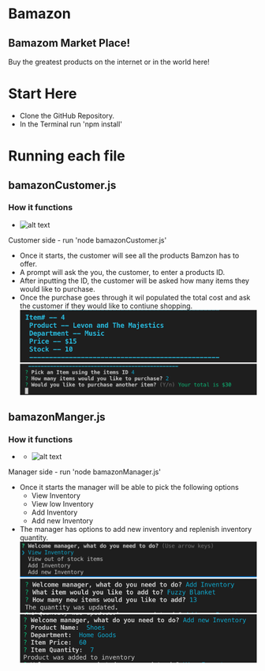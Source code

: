 # Bamazon
## Bamazom Market Place!
Buy the greatest products on the internet or in the world here! 


# Start Here
* Clone the GitHub Repository.
* In the Terminal run 'npm install'


# Running each file

## bamazonCustomer.js

### How it functions
* ![alt text](https://github.com/patrickj188/Bamazon/blob/master/images/CustomerView.gif)

Customer side - run 'node bamazonCustomer.js'
  * Once it starts, the customer will see all the products Bamzon has to offer. 
  * A prompt will ask the you, the customer, to enter a products ID. 
  * After inputting the ID, the customer will be asked how many items they would like to purchase.
  * Once the purchase goes through it wil populated the total cost and ask the customer if they would like to contiune shopping.
   ![alt text](https://github.com/patrickj188/Bamazon/blob/master/images/eachproduct.png)
   ![alt text](https://github.com/patrickj188/Bamazon/blob/master/images/prompt.png)


## bamazonManger.js 

### How it functions
* * ![alt text](https://github.com/patrickj188/Bamazon/blob/master/images/ManagerView.gif)


Manager side - run 'node bamazonManager.js'
  * Once it starts the manager will be able to pick the following options
      * View Inventory
      * View low Inventory 
      * Add Inventory
      * Add new Inventory
  * The manager has options to add new inventory and replenish inventory quantity. 
  ![alt text](https://github.com/patrickj188/Bamazon/blob/master/images/openingManager.png)
  ![alt text](https://github.com/patrickj188/Bamazon/blob/master/images/quantityAdd.pmg.png)
  ![alt text](https://github.com/patrickj188/Bamazon/blob/master/images/itemAdd.png)






  

